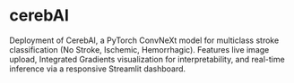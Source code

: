 # cerebAI
Deployment of CerebAI, a PyTorch ConvNeXt model for multiclass stroke classification (No Stroke, Ischemic, Hemorrhagic). Features live image upload, Integrated Gradients visualization for interpretability, and real-time inference via a responsive Streamlit dashboard.
